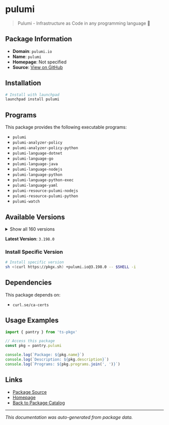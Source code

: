 # pulumi

> Pulumi - Infrastructure as Code in any programming language 🚀

## Package Information

- **Domain**: `pulumi.io`
- **Name**: `pulumi`
- **Homepage**: Not specified
- **Source**: [View on GitHub](https://github.com/pkgxdev/pantry/tree/main/projects/pulumi.io/package.yml)

## Installation

```bash
# Install with launchpad
launchpad install pulumi
```

## Programs

This package provides the following executable programs:

- `pulumi`
- `pulumi-analyzer-policy`
- `pulumi-analyzer-policy-python`
- `pulumi-language-dotnet`
- `pulumi-language-go`
- `pulumi-language-java`
- `pulumi-language-nodejs`
- `pulumi-language-python`
- `pulumi-language-python-exec`
- `pulumi-language-yaml`
- `pulumi-resource-pulumi-nodejs`
- `pulumi-resource-pulumi-python`
- `pulumi-watch`

## Available Versions

<details>
<summary>Show all 160 versions</summary>

- `3.198.0`, `3.197.0`, `3.196.0`, `3.195.0`, `3.194.0`
- `3.193.0`, `3.192.0`, `3.191.0`, `3.190.0`, `3.189.0`
- `3.188.0`, `3.187.0`, `3.186.0`, `3.185.0`, `3.184.0`
- `3.183.0`, `3.182.0`, `3.181.0`, `3.180.0`, `3.178.0`
- `3.177.0`, `3.176.0`, `3.175.0`, `3.174.0`, `3.173.0`
- `3.172.0`, `3.171.0`, `3.170.0`, `3.169.0`, `3.168.0`
- `3.167.0`, `3.166.0`, `3.165.0`, `3.163.0`, `3.162.0`
- `3.161.0`, `3.158.0`, `3.157.0`, `3.156.0`, `3.155.0`
- `3.154.0`, `3.153.1`, `3.153.0`, `3.152.0`, `3.151.0`
- `3.150.0`, `3.149.0`, `3.148.0`, `3.147.0`, `3.146.0`
- `3.145.0`, `3.144.1`, `3.144.0`, `3.143.0`, `3.142.0`
- `3.141.0`, `3.140.0`, `3.139.0`, `3.138.0`, `3.137.0`
- `3.136.1`, `3.136.0`, `3.135.1`, `3.135.0`, `3.134.1`
- `3.134.0`, `3.133.0`, `3.132.0`, `3.131.0`, `3.130.0`
- `3.129.0`, `3.128.0`, `3.127.0`, `3.126.0`, `3.125.0`
- `3.124.0`, `3.123.0`, `3.122.0`, `3.121.0`, `3.120.0`
- `3.119.0`, `3.118.0`, `3.117.0`, `3.116.1`, `3.116.0`
- `3.115.2`, `3.115.1`, `3.115.0`, `3.114.0`, `3.113.3`
- `3.113.2`, `3.113.1`, `3.113.0`, `3.112.0`, `3.111.1`
- `3.111.0`, `3.110.0`, `3.109.0`, `3.108.1`, `3.108.0`
- `3.107.0`, `3.106.0`, `3.105.0`, `3.104.2`, `3.104.1`
- `3.104.0`, `3.103.1`, `3.103.0`, `3.102.0`, `3.101.1`
- `3.101.0`, `3.100.0`, `3.99.0`, `3.98.0`, `3.97.0`
- `3.96.2`, `3.96.1`, `3.96.0`, `3.95.0`, `3.94.2`
- `3.94.1`, `3.94.0`, `3.93.0`, `3.92.0`, `3.91.1`
- `3.91.0`, `3.90.1`, `3.90.0`, `3.89.0`, `3.88.1`
- `3.88.0`, `3.87.0`, `3.86.0`, `3.85.0`, `3.84.0`
- `3.83.0`, `3.82.1`, `3.82.0`, `3.81.0`, `3.80.0`
- `3.79.0`, `3.78.1`, `3.78.0`, `3.77.1`, `3.77.0`
- `3.76.1`, `3.76.0`, `3.75.0`, `3.74.0`, `3.73.0`
- `3.72.2`, `3.72.1`, `3.72.0`, `3.71.0`, `3.70.0`
- `3.69.0`, `3.68.0`, `3.67.1`, `3.67.0`, `3.66.0`

</details>

**Latest Version**: `3.198.0`

### Install Specific Version

```bash
# Install specific version
sh <(curl https://pkgx.sh) +pulumi.io@3.198.0 -- $SHELL -i
```

## Dependencies

This package depends on:

- `curl.se/ca-certs`

## Usage Examples

```typescript
import { pantry } from 'ts-pkgx'

// Access this package
const pkg = pantry.pulumi

console.log(`Package: ${pkg.name}`)
console.log(`Description: ${pkg.description}`)
console.log(`Programs: ${pkg.programs.join(', ')}`)
```

## Links

- [Package Source](https://github.com/pkgxdev/pantry/tree/main/projects/pulumi.io/package.yml)
- [Homepage](#)
- [Back to Package Catalog](../../package-catalog.md)

---

*This documentation was auto-generated from package data.*
